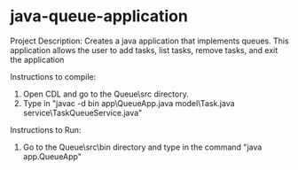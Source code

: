 # java-queue-application
Project Description: Creates a java application that implements queues.
This application allows the user to add tasks, list tasks, remove tasks, and exit the application

Instructions to compile: 
1. Open CDL and go to the Queue\src directory.
2. Type in "javac -d bin app\QueueApp.java model\Task.java service\TaskQueueService.java"

Instructions to Run:
1. Go to the Queue\src\bin directory and type in the command "java app.QueueApp" 
